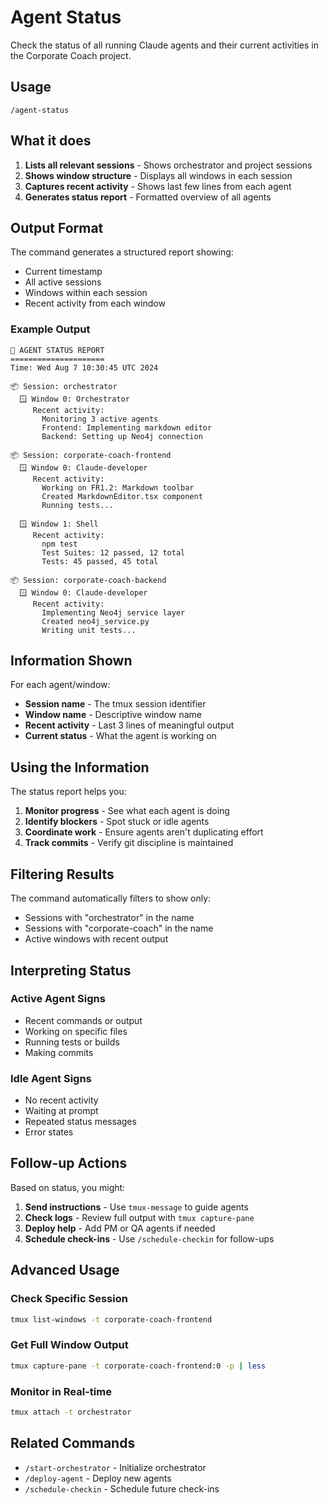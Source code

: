 # Agent Status

Check the status of all running Claude agents and their current activities in the Corporate Coach project.

## Usage
```
/agent-status
```

## What it does

1. **Lists all relevant sessions** - Shows orchestrator and project sessions
2. **Shows window structure** - Displays all windows in each session
3. **Captures recent activity** - Shows last few lines from each agent
4. **Generates status report** - Formatted overview of all agents

## Output Format

The command generates a structured report showing:
- Current timestamp
- All active sessions
- Windows within each session
- Recent activity from each window

### Example Output
```
🤖 AGENT STATUS REPORT
=====================
Time: Wed Aug 7 10:30:45 UTC 2024

📦 Session: orchestrator
  🪟 Window 0: Orchestrator
     Recent activity:
       Monitoring 3 active agents
       Frontend: Implementing markdown editor
       Backend: Setting up Neo4j connection

📦 Session: corporate-coach-frontend
  🪟 Window 0: Claude-developer
     Recent activity:
       Working on FR1.2: Markdown toolbar
       Created MarkdownEditor.tsx component
       Running tests...
       
  🪟 Window 1: Shell
     Recent activity:
       npm test
       Test Suites: 12 passed, 12 total
       Tests: 45 passed, 45 total

📦 Session: corporate-coach-backend
  🪟 Window 0: Claude-developer
     Recent activity:
       Implementing Neo4j service layer
       Created neo4j_service.py
       Writing unit tests...
```

## Information Shown

For each agent/window:
- **Session name** - The tmux session identifier
- **Window name** - Descriptive window name
- **Recent activity** - Last 3 lines of meaningful output
- **Current status** - What the agent is working on

## Using the Information

The status report helps you:
1. **Monitor progress** - See what each agent is doing
2. **Identify blockers** - Spot stuck or idle agents
3. **Coordinate work** - Ensure agents aren't duplicating effort
4. **Track commits** - Verify git discipline is maintained

## Filtering Results

The command automatically filters to show only:
- Sessions with "orchestrator" in the name
- Sessions with "corporate-coach" in the name
- Active windows with recent output

## Interpreting Status

### Active Agent Signs
- Recent commands or output
- Working on specific files
- Running tests or builds
- Making commits

### Idle Agent Signs
- No recent activity
- Waiting at prompt
- Repeated status messages
- Error states

## Follow-up Actions

Based on status, you might:
1. **Send instructions** - Use `tmux-message` to guide agents
2. **Check logs** - Review full output with `tmux capture-pane`
3. **Deploy help** - Add PM or QA agents if needed
4. **Schedule check-ins** - Use `/schedule-checkin` for follow-ups

## Advanced Usage

### Check Specific Session
```bash
tmux list-windows -t corporate-coach-frontend
```

### Get Full Window Output
```bash
tmux capture-pane -t corporate-coach-frontend:0 -p | less
```

### Monitor in Real-time
```bash
tmux attach -t orchestrator
```

## Related Commands

- `/start-orchestrator` - Initialize orchestrator
- `/deploy-agent` - Deploy new agents
- `/schedule-checkin` - Schedule future check-ins